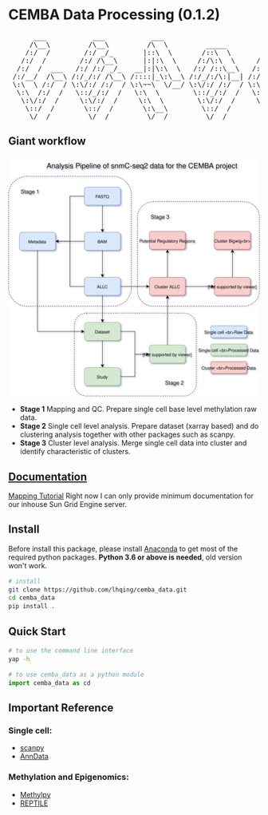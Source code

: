 # CEMBA Data Processing (0.1.2)
[](http://www.network-science.de/ascii/)
<pre>
      ___           ___           ___                         ___
     /\__\         /\__\         /\  \         _____         /\  \
    /:/  /        /:/ _/_       |::\  \       /::\  \       /::\  \
   /:/  /        /:/ /\__\      |:|:\  \     /:/\:\  \     /:/\:\  \
  /:/  /  ___   /:/ /:/ _/_   __|:|\:\  \   /:/ /::\__\   /:/ /::\  \
 /:/__/  /\__\ /:/_/:/ /\__\ /::::|_\:\__\ /:/_/:/\:|__| /:/_/:/\:\__\
 \:\  \ /:/  / \:\/:/ /:/  / \:\~~\  \/__/ \:\/:/ /:/  / \:\/:/  \/__/
  \:\  /:/  /   \::/_/:/  /   \:\  \        \::/_/:/  /   \::/__/
   \:\/:/  /     \:\/:/  /     \:\  \        \:\/:/  /     \:\  \
    \::/  /       \::/  /       \:\__\        \::/  /       \:\__\
     \/__/         \/__/         \/__/         \/__/         \/__/
</pre>

## Giant workflow
![](/doc/image/pipeline.svg)
- **Stage 1** Mapping and QC. Prepare single cell base level methylation raw data.
- **Stage 2** Single cell level analysis. Prepare dataset (xarray based) and do clustering analysis together with other packages such as scanpy.
- **Stage 3** Cluster level analysis. Merge single cell data into cluster and identify characteristic of clusters.

## [Documentation](https://cemba-data.readthedocs.io/en/latest/?)
[Mapping Tutorial](https://github.com/lhqing/cemba_data/blob/master/doc/files/mapping_tutorial.ipynb)
Right now I can only provide minimum documentation for our inhouse Sun Grid Engine server.

## Install
Before install this package, please install [Anaconda](https://www.anaconda.com/download/) to get most of the required python packages. **Python 3.6 or above is needed**, old version won't work.

```bash
# install
git clone https://github.com/lhqing/cemba_data.git
cd cemba_data
pip install .
```

## Quick Start
```bash
# to use the command line interface
yap -h
```

```python
# to use cemba_data as a python module
import cemba_data as cd
```

## Important Reference
### Single cell:
- [scanpy](https://github.com/theislab/scanpy)
- [AnnData](https://github.com/theislab/anndata)
### Methylation and Epigenomics:
- [Methylpy](https://github.com/yupenghe/methylpy)
- [REPTILE](https://github.com/yupenghe/REPTILE)

